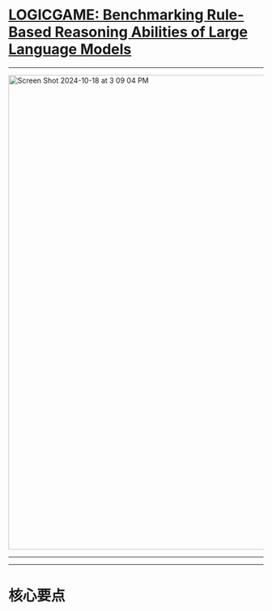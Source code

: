 # [LOGICGAME: Benchmarking Rule-Based Reasoning Abilities of Large Language Models](https://arxiv.org/html/2408.15778v4)

----

<img width="937" alt="Screen Shot 2024-10-18 at 3 09 04 PM" src="https://github.com/user-attachments/assets/897e4ade-f1af-427a-a2fc-fb4a5d21c23c">

----



----

# 核心要点

